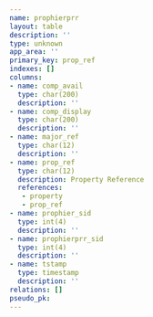 ```yaml
---
name: prophierprr
layout: table
description: ''
type: unknown
app_area: ''
primary_key: prop_ref
indexes: []
columns:
- name: comp_avail
  type: char(200)
  description: ''
- name: comp_display
  type: char(200)
  description: ''
- name: major_ref
  type: char(12)
  description: ''
- name: prop_ref
  type: char(12)
  description: Property Reference
  references:
   - property
   - prop_ref
- name: prophier_sid
  type: int(4)
  description: ''
- name: prophierprr_sid
  type: int(4)
  description: ''
- name: tstamp
  type: timestamp
  description: ''
relations: []
pseudo_pk: 
---
```


